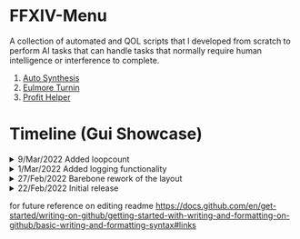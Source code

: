 # FFXIV-Menu
A collection of automated and QOL scripts that I developed from scratch to perform AI tasks that can handle tasks that normally require human intelligence or interference to complete.

1) <a href="https://github.com/teoshinjiat/FFXIV-Menu/tree/main/autoSynthesis">Auto Synthesis</a> 
2) <a href="https://github.com/teoshinjiat/FFXIV-Menu/tree/main/eulmoreTurnin">Eulmore Turnin</a> 
3) <a href="https://github.com/teoshinjiat/FFXIV-Menu/tree/main/profitHelper">Profit Helper</a> 

# Timeline (Gui Showcase)

<details>

 <summary>9/Mar/2022 Added loopcount </summary>
![image](https://user-images.githubusercontent.com/21898084/157434038-a0abbf84-d465-4387-ad2a-2fc3d9fe046b.png)

</details>


<details>

<summary>1/Mar/2022 Added logging functionality </summary>

![image](https://user-images.githubusercontent.com/21898084/156228260-897ab36c-3ef4-40b4-b47b-05ceeaba5977.png)

</details>
  
<details>

 <summary>27/Feb/2022 Barebone rework of the layout </summary>

![2](https://user-images.githubusercontent.com/21898084/155870681-6ace85e1-9a3c-4f7f-b109-a44d0f846692.gif)

</details>

<details>

 <summary>22/Feb/2022 Initial release </summary>

![image](https://user-images.githubusercontent.com/21898084/155863876-83188728-8f9f-44eb-b7b4-4ee93c9970ab.png)

</details>


for future reference on editing readme
https://docs.github.com/en/get-started/writing-on-github/getting-started-with-writing-and-formatting-on-github/basic-writing-and-formatting-syntax#links



